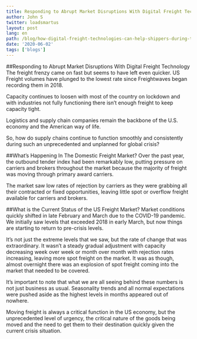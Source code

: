 ```yaml
---
title: Responding to Abrupt Market Disruptions With Digital Freight Technology
author: John S
twitter: loadsmartus
layout: post
lang: en
path: /blog/how-digital-freight-technologies-can-help-shippers-during-the-covid-19-crisis/
date: '2020-06-02'
tags: ['blogs']
---
```


##Responding to Abrupt Market Disruptions With Digital Freight Technology
The freight frenzy came on fast but seems to have left even quicker. US Freight volumes have plunged to the lowest rate since Freightwaves began recording them in 2018.

Capacity continues to loosen with most of the country on lockdown and with industries not fully functioning there isn’t enough freight to keep capacity tight.

Logistics and supply chain companies remain the backbone of the U.S. economy and the American way of life.

[](./chart.png)

So, how do supply chains continue to function smoothly and consistently during such an unprecedented and unplanned for global crisis?

##What’s Happening In The Domestic Freight Market?
Over the past year, the outbound tender index had been remarkably low, putting pressure on carriers and brokers throughout the market because the majority of freight was moving through primary award carriers.

The market saw low rates of rejection by carriers as they were grabbing all their contracted or fixed opportunities, leaving little spot or overflow freight available for carriers and brokers.

##What is the Current Status of the US Freight Market?
Market conditions quickly shifted in late February and March due to the COVID-19 pandemic. We initially saw levels that exceeded 2018 in early March, but now things are starting to return to pre-crisis levels.

It’s not just the extreme levels that we saw, but the rate of change that was extraordinary. It wasn’t a steady gradual adjustment with capacity decreasing week over week or month over month with rejection rates increasing, leaving more spot freight on the market. It was as though, almost overnight there was an explosion of spot freight coming into the market that needed to be covered.

It’s important to note that what we are all seeing behind these numbers is not just business as usual. Seasonality trends and all normal expectations were pushed aside as the highest levels in months appeared out of nowhere.

Moving freight is always a critical function in the US economy, but the unprecedented level of urgency, the critical nature of the goods being moved and the need to get them to their destination quickly given the current crisis situation.
